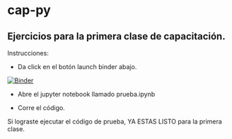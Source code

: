 # cap-py

## Ejercicios para la primera clase de capacitación.

Instrucciones: 

* Da click en el botón launch binder abajo.

[![Binder](https://mybinder.org/badge_logo.svg)](https://mybinder.org/v2/gh/Druizm128/cap-py-ejercicios/master)

* Abre el jupyter notebook llamado prueba.ipynb

* Corre el código.

Si lograste ejecutar el código de prueba, YA ESTAS LISTO para la primera clase.
